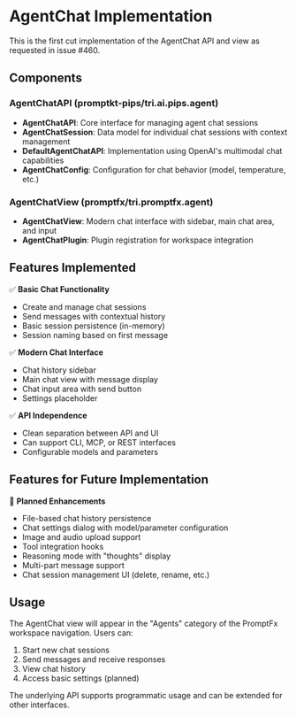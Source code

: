 # AgentChat Implementation

This is the first cut implementation of the AgentChat API and view as requested in issue #460.

## Components

### AgentChatAPI (promptkt-pips/tri.ai.pips.agent)
- **AgentChatAPI**: Core interface for managing agent chat sessions
- **AgentChatSession**: Data model for individual chat sessions with context management
- **DefaultAgentChatAPI**: Implementation using OpenAI's multimodal chat capabilities
- **AgentChatConfig**: Configuration for chat behavior (model, temperature, etc.)

### AgentChatView (promptfx/tri.promptfx.agent)
- **AgentChatView**: Modern chat interface with sidebar, main chat area, and input
- **AgentChatPlugin**: Plugin registration for workspace integration

## Features Implemented

✅ **Basic Chat Functionality**
- Create and manage chat sessions
- Send messages with contextual history
- Basic session persistence (in-memory)
- Session naming based on first message

✅ **Modern Chat Interface**
- Chat history sidebar
- Main chat view with message display
- Chat input area with send button
- Settings placeholder

✅ **API Independence**
- Clean separation between API and UI
- Can support CLI, MCP, or REST interfaces
- Configurable models and parameters

## Features for Future Implementation

🔄 **Planned Enhancements**
- File-based chat history persistence
- Chat settings dialog with model/parameter configuration
- Image and audio upload support
- Tool integration hooks
- Reasoning mode with "thoughts" display
- Multi-part message support
- Chat session management UI (delete, rename, etc.)

## Usage

The AgentChat view will appear in the "Agents" category of the PromptFx workspace navigation. Users can:

1. Start new chat sessions
2. Send messages and receive responses
3. View chat history
4. Access basic settings (planned)

The underlying API supports programmatic usage and can be extended for other interfaces.